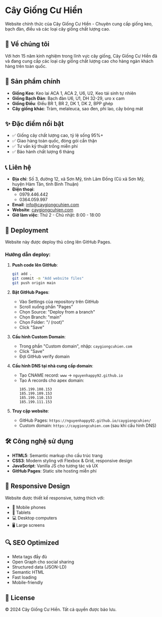 # Cây Giống Cư Hiền

Website chính thức của Cây Giống Cư Hiền - Chuyên cung cấp giống keo, bạch đàn, điều và các loại cây giống chất lượng cao.

## 🌱 Về chúng tôi

Với hơn 15 năm kinh nghiệm trong lĩnh vực cây giống, Cây Giống Cư Hiền đã và đang cung cấp các loại cây giống chất lượng cao cho hàng ngàn khách hàng trên toàn quốc.

## 🌿 Sản phẩm chính

- **Giống Keo**: Keo lai ACA 1, ACA 2, U6, U2, Keo tái sinh tự nhiên
- **Giống Bạch Đàn**: Bạch đàn U6, U1, DH 32-29, uro x cam
- **Giống Điều**: Điều BR 1, BR 2, DK 1, DK 2, BPP ghép
- **Cây giống khác**: Tràm, melaleuca, sao đen, phi lao, cây bóng mát

## ✨ Đặc điểm nổi bật

- ✅ Giống cây chất lượng cao, tỷ lệ sống 95%+
- ✅ Giao hàng toàn quốc, đóng gói cẩn thận
- ✅ Tư vấn kỹ thuật trồng miễn phí
- ✅ Bảo hành chất lượng 6 tháng

## 📞 Liên hệ

- **Địa chỉ**: Số 3, đường 12, xã Sơn Mỹ, tỉnh Lâm Đồng (Cũ xã Sơn Mỹ, huyện Hàm Tân, tỉnh Bình Thuận)
- **Điện thoại**: 
  - 0979.446.442
  - 0364.059.997
- **Email**: info@caygiongcuhien.com
- **Website**: [caygiongcuhien.com](https://caygiongcuhien.com)
- **Giờ làm việc**: Thứ 2 - Chủ nhật: 8:00 - 18:00

## 🚀 Deployment

Website này được deploy thủ công lên GitHub Pages.

### Hướng dẫn deploy:

1. **Push code lên GitHub**:
   ```bash
   git add .
   git commit -m "Add website files"
   git push origin main
   ```

2. **Bật GitHub Pages**:
   - Vào Settings của repository trên GitHub
   - Scroll xuống phần "Pages"
   - Chọn Source: "Deploy from a branch"
   - Chọn Branch: "main"
   - Chọn Folder: "/ (root)"
   - Click "Save"

3. **Cấu hình Custom Domain**:
   - Trong phần "Custom domain", nhập: `caygiongcuhien.com`
   - Click "Save"
   - Đợi GitHub verify domain

4. **Cấu hình DNS tại nhà cung cấp domain**:
   - Tạo CNAME record: `www` → `nguyenhappy92.github.io`
   - Tạo A records cho apex domain:
     ```
     185.199.108.153
     185.199.109.153
     185.199.110.153
     185.199.111.153
     ```

5. **Truy cập website**:
   - GitHub Pages: `https://nguyenhappy92.github.io/caygiongcuhien/`
   - Custom domain: `https://caygiongcuhien.com` (sau khi cấu hình DNS)

## 🛠 Công nghệ sử dụng

- **HTML5**: Semantic markup cho cấu trúc trang
- **CSS3**: Modern styling với Flexbox & Grid, responsive design
- **JavaScript**: Vanilla JS cho tương tác và UX
- **GitHub Pages**: Static site hosting miễn phí

## 📱 Responsive Design

Website được thiết kế responsive, tương thích với:
- 📱 Mobile phones
- 📱 Tablets
- 💻 Desktop computers
- 🖥 Large screens

## 🔍 SEO Optimized

- Meta tags đầy đủ
- Open Graph cho social sharing
- Structured data (JSON-LD)
- Semantic HTML
- Fast loading
- Mobile-friendly

## 📄 License

© 2024 Cây Giống Cư Hiền. Tất cả quyền được bảo lưu.
